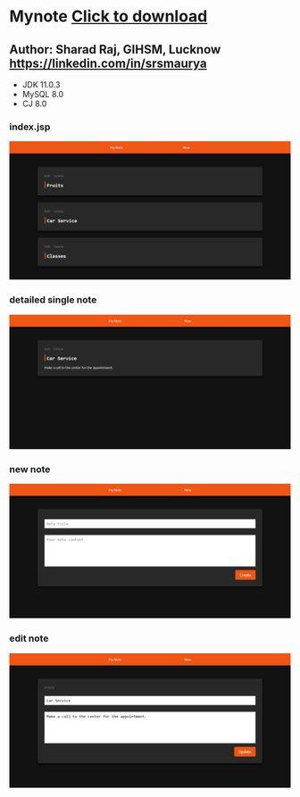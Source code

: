 # Mynote [Click to download](https://github.com/sharadcodes/java_examples/raw/master/mynote/mynote.zip)
## Author: Sharad Raj, GIHSM, Lucknow https://linkedin.com/in/srsmaurya

* JDK 11.0.3
* MySQL 8.0
* CJ 8.0

### index.jsp
![index.jsp](https://raw.githubusercontent.com/sharadcodes/java_examples/master/mynote/home.png)
### detailed single note
![new.jsp](https://raw.githubusercontent.com/sharadcodes/java_examples/master/mynote/detailed%20single%20note.png)
### new note
![new.jsp](https://raw.githubusercontent.com/sharadcodes/java_examples/master/mynote/new.png)
### edit note
![edit.jsp](https://raw.githubusercontent.com/sharadcodes/java_examples/master/mynote/edit.png)
